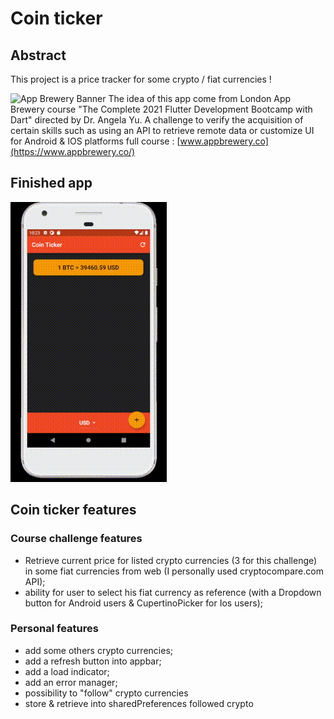 # Coin ticker

## Abstract
This project is a price tracker for some crypto / fiat currencies ! 

![App Brewery Banner](https://github.com/londonappbrewery/Images/blob/master/AppBreweryBanner.png)
The idea of this app come from London App Brewery course "The Complete 2021 Flutter Development Bootcamp with Dart" directed by Dr. Angela Yu.
A challenge to verify the acquisition of certain skills such as using an API to retrieve remote data or customize UI for Android & IOS platforms
full course : [www.appbrewery.co](https://www.appbrewery.co/)

## Finished app
![Finished App](finished_app.gif)

## Coin ticker features

### Course challenge features
- Retrieve current price for listed crypto currencies (3 for this challenge) in some fiat currencies from web (I personally used cryptocompare.com API);
- ability for user to select his fiat currency as reference (with a Dropdown button for Android users & CupertinoPicker for Ios users);

### Personal features
- add some others crypto currencies;
- add a refresh button into appbar;
- add a load indicator;
- add an error manager;
- possibility to "follow" crypto currencies
- store & retrieve into sharedPreferences followed crypto 

